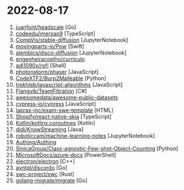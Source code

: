 # 2022-08-17

1. [juanfont/headscale](https://github.com/juanfont/headscale "An open source, self-hosted implementation of the Tailscale control server") [Go]
2. [codeedu/imersao9](https://github.com/codeedu/imersao9 "") [TypeScript]
3. [CompVis/stable-diffusion](https://github.com/CompVis/stable-diffusion "") [JupyterNotebook]
4. [movingparts-io/Pow](https://github.com/movingparts-io/Pow "Delightful Transitions for SwiftUI") [Swift]
5. [alembics/disco-diffusion](https://github.com/alembics/disco-diffusion "") [JupyterNotebook]
6. [engenheiracoelho/curriculo](https://github.com/engenheiracoelho/curriculo "Esse repositório tem o objetivo de te ajudar a criar um bom currículo") 
7. [adi1090x/rofi](https://github.com/adi1090x/rofi "A huge collection of Rofi based custom Applets, Launchers & Powermenus.") [Shell]
8. [photonstorm/phaser](https://github.com/photonstorm/phaser "Phaser is a fun, free and fast 2D game framework for making HTML5 games for desktop and mobile web browsers, supporting Canvas and WebGL rendering.") [JavaScript]
9. [CodeXTF2/Burp2Malleable](https://github.com/CodeXTF2/Burp2Malleable "Quick python utility I wrote to turn HTTP requests from burp suite into Cobalt Strike Malleable C2 profiles") [Python]
10. [trekhleb/javascript-algorithms](https://github.com/trekhleb/javascript-algorithms "📝 Algorithms and data structures implemented in JavaScript with explanations and links to further readings") [JavaScript]
11. [Flangvik/TeamFiltration](https://github.com/Flangvik/TeamFiltration "TeamFiltration is a cross-platform framework for enumerating, spraying, exfiltrating, and backdooring O365 AAD accounts") [C#]
12. [awesomedata/awesome-public-datasets](https://github.com/awesomedata/awesome-public-datasets "A topic-centric list of HQ open datasets.") 
13. [cypress-io/cypress](https://github.com/cypress-io/cypress "Fast, easy and reliable testing for anything that runs in a browser.") [JavaScript]
14. [lapras-inc/exam-swe-template](https://github.com/lapras-inc/exam-swe-template "SWE Backend, Frontend ポジション選考課題のテンプレートリポジトリ") [HTML]
15. [Shopify/react-native-skia](https://github.com/Shopify/react-native-skia "High-performance React Native Graphics using Skia") [TypeScript]
16. [Kotlin/kotlinx.coroutines](https://github.com/Kotlin/kotlinx.coroutines "Library support for Kotlin coroutines") [Kotlin]
17. [didi/KnowStreaming](https://github.com/didi/KnowStreaming "一站式Apache Kafka管控平台") [Java]
18. [roboticcam/machine-learning-notes](https://github.com/roboticcam/machine-learning-notes "My continuously updated Machine Learning, Probabilistic Models and Deep Learning notes and demos (2000+ slides) 我不间断更新的机器学习，概率模型和深度学习的讲义(2000+页)和视频链接") [JupyterNotebook]
19. [Authing/Authing](https://github.com/Authing/Authing "🔥Authing - IDaaS/IAM solution that can Auth to web and mobile applications.") 
20. [SinicaGroup/Class-agnostic-Few-shot-Object-Counting](https://github.com/SinicaGroup/Class-agnostic-Few-shot-Object-Counting "") [Python]
21. [MicrosoftDocs/azure-docs](https://github.com/MicrosoftDocs/azure-docs "Open source documentation of Microsoft Azure") [PowerShell]
22. [electron/electron](https://github.com/electron/electron "Build cross-platform desktop apps with JavaScript, HTML, and CSS") [C++]
23. [ayntgl/discordo](https://github.com/ayntgl/discordo "A lightweight, secure, and feature-rich Discord terminal client") [Go]
24. [swc-project/swc](https://github.com/swc-project/swc "Rust-based platform for the Web") [Rust]
25. [golang-migrate/migrate](https://github.com/golang-migrate/migrate "Database migrations. CLI and Golang library.") [Go]
